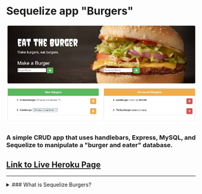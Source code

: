 # Sequelize app "Burgers"
![](public/img/screenshot.jpg)

### A simple CRUD app that uses handlebars, Express, MySQL, and Sequelize to manipulate a "burger and eater" database.
## [Link to Live Heroku Page](https://boiling-garden-47959.herokuapp.com/)
------------------------------------------------------------------------------------------
<details>
 <summary>### What is Sequelize Burgers?</summary>
This is an app that lets users input the names of burgers they'd like to eat. Whenever a user submits a burger's name, the app will display the burger in `New Burgers`, the left side of the page. The user can additionally create customer names.
Each burger in the waiting area has a drop-down list of customers, that when chosen, will move the burger to `Devoured`, and display it with the customer who ate it on the right side of the page.

The app is performing CRUD functions from 2 tables, `burgers` and `eaters`.  The burger model is associated with the eater model by a foreign key - a burger can belong to a single eater, and an eater has many burgers.
<details>
------------------------------------------------------------------------------------------
## To Install
* Git Clone the repository
* Navigate to the folder where the repository exists using Git Bash or Terminal.
* Run the command `npm install` to download the required dependencies.
* Create a MySQL database using the schema provided.
* Then run the command `node .\server.js` to start a local host server.

### Languages & Programs Used
  * Sequelize
  * JavaScript
  * jQuery
  * Nodejs
  * Express

### Required Node packages and other sources
* [express-handlebars]
* [body-parser]
* [mysql]
* [sequelize]
* [method-override]

### Todo
- [ ] Reactivate empty-input error modal by moving new burger and new eater posts to events.js rather than handling from html.
- [ ] Allow eater deletion to check for cascade of burger deletion.
- [ ] Restyle page.
